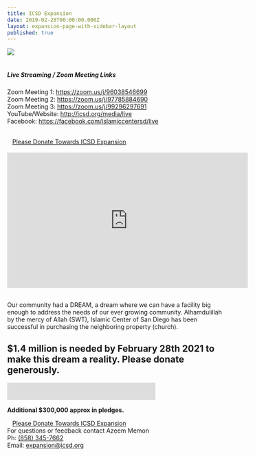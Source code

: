```yaml
---
title: ICSD Expansion
date: 2019-02-28T00:00:00.000Z
layout: expansion-page-with-sidebar-layout
published: true
---
```


<style>
  .img {
  	width: 100%;
    padding-top: 75%;
    background-position: 50% 50%;
    background-repeat: no-repeat;
    background-size: cover;
  }
  .gallery-image {
  	padding-top: 3px;
    padding-bottom: 3px;
  }
</style>
    
 <div class="col-md-12 col-12">
    <a href="https://s3-us-west-2.amazonaws.com/goodbricks.org/static/media/icsd/ICSD+EXPANSION+-+Virtual+Fundraiser+12-12-2020.png" target="_blank" rel="noopener noreferrer">
    <img src="https://s3-us-west-2.amazonaws.com/goodbricks.org/static/media/icsd/ICSD+EXPANSION+-+Virtual+Fundraiser+12-12-2020.png"/></a>
 </div>
 <div class="col-12 pb-2">
    <br/>
    <h5 class="font-weight-bold">Live Streaming / Zoom Meeting Links</h5>
    <p>
    Zoom Meeting 1: <a href="https://zoom.us/j/96038546699" target="_blank" rel="noopener noreferrer">https://zoom.us/j/96038546699</a> <br/>
    Zoom Meeting 2: <a href="https://zoom.us/j/97785884690" target="_blank" rel="noopener noreferrer">https://zoom.us/j/97785884690</a> <br/>
    Zoom Meeting 3: <a href="https://zoom.us/j/99296297691" target="_blank" rel="noopener noreferrer">https://zoom.us/j/99296297691</a> <br/>
    YouTube/Website: <a href="http://icsd.org/media/live" target="_blank" rel="noopener noreferrer">http://icsd.org/media/live</a> <br/>
    Facebook: <a href="http://icsd.org/media/live" target="_blank" rel="noopener noreferrer">https://facebook.com/islamiccentersd/live</a>
    </p> 
    <br/>
     <a class="btn btn-sm btn-danger" href="https://goodbricksapp.com/icsd.org/campaign/expansion" style="width: 100%;padding:12px;white-space: normal;">Please Donate Towards ICSD Expansion</a>
 </div>
    <br/>
<div class="video-container">
    <iframe width="560" height="315" src="https://www.youtube.com/embed/videoseries?list=PLb7-wnSTI_wY8ejWTSb1JuWZ4MGNyCKUH" frameborder="0" allow="autoplay; encrypted-media" allowfullscreen=""></iframe>
</div>
<br/>
<p>
Our community had a DREAM, a dream where we can have a facility big enough to address the needs of our ever growing community. Alhamdulillah by the mercy of Allah (SWT), Islamic Center of San Diego has been successful in purchasing the neighboring property (church).
</p>

## $1.4 million is needed by February 28th 2021 to make this dream a reality. Please donate generously.

<div class="col-12 pt-10 pb-2">
        <div style="position:relative;">
          <a href="https://goodbricksapp.com/icsd.org/campaign/expansion" target="_blank">
            <div style="position:absolute;  z-index:500;height:50px;width:100%;"></div>
            <div style="overflow: hidden; margin: 15px auto; max-width: 100%;">
              <iframe scrolling="no" src="https://goodbricksapp.com/icsd.org/campaign/expansion" style="border: 0px none;margin-left: -15px;height: 570px;margin-top: -530px;width: 360px;">
              </iframe>
            </div>
          </a>
          <p>
          <strong>Additional $300,000 approx in pledges.</strong> 
          </p>
          <a class="btn btn-sm btn-danger" href="https://goodbricksapp.com/icsd.org/campaign/expansion" style="width: 100%;padding:12px;white-space: normal;">Please Donate Towards ICSD Expansion</a>
        </div>
      </div>
      
  
<div class="d-none d-lg-block">
For questions or feedback contact Azeem Memon<br/>
Ph: <a href="tel:+1-858-345-7662">(858) 345-7662</a> <br/>
Email: <a href="mailto:expansion@icsd.org">expansion@icsd.org</a>
</div>  

